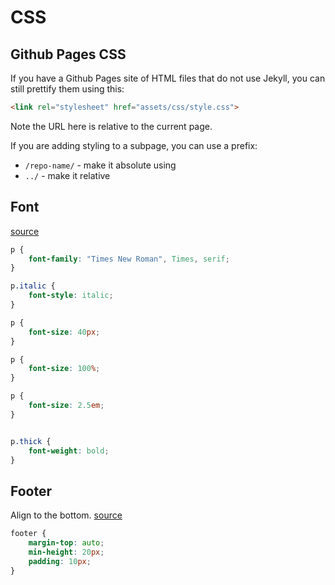 # CSS

## Github Pages CSS

If you have a Github Pages site of HTML files that do not use Jekyll, you can still prettify them using this:

```html
<link rel="stylesheet" href="assets/css/style.css">
```

Note the URL here is relative to the current page.

If you are adding styling to a subpage, you can use a prefix:

- `/repo-name/` - make it absolute using 
- `../` - make it relative

## Font

[source](https://www.w3schools.com/css/css_font.asp)

```css
p {
    font-family: "Times New Roman", Times, serif;
}

p.italic {
    font-style: italic;
}
```

```css
p {
    font-size: 40px;
}

p {
    font-size: 100%;
}

p {
    font-size: 2.5em;
}
```

```css

p.thick {
    font-weight: bold;
}
```

## Footer

Align to the bottom. [source](https://stackoverflow.com/questions/643879/css-to-make-html-page-footer-stay-at-bottom-of-the-page-with-a-minimum-height-b)

```css
footer {
    margin-top: auto;
    min-height: 20px;
    padding: 10px;
}
```
